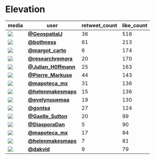 # Elevation

| media                                                                                         | user                                                                                   |   retweet_count |   like_count |
|-----------------------------------------------------------------------------------------------|----------------------------------------------------------------------------------------|-----------------|--------------|
| ![](https://pbs.twimg.com/media/FEv11XQXsAsydKc.jpg)                                          | **[@GeospatialJ](https://twitter.com/GeospatialJ/status/1462532808979750915)**         |              36 |          516 |
| ![](https://pbs.twimg.com/ext_tw_video_thumb/1462426053151010829/pu/img/Z0NpCFza9wQ0pNB0.jpg) | **[@bothness](https://twitter.com/bothness/status/1462427085159419909)**               |              61 |          213 |
| ![](https://pbs.twimg.com/media/FEvroanXEAQwuJ_.jpg)                                          | **[@margot_carto](https://twitter.com/margot_carto/status/1462521722624786443)**       |               6 |          174 |
| ![](https://pbs.twimg.com/media/FEvyBHUWYAg_bSo.jpg)                                          | **[@researchremora](https://twitter.com/researchremora/status/1462528607876694016)**   |              20 |          170 |
| ![](https://pbs.twimg.com/media/FEvnJ0dWUAUmM-o.jpg)                                          | **[@Julian_H0ffmann](https://twitter.com/Julian_H0ffmann/status/1462518506155618306)** |              25 |          163 |
| ![](https://pbs.twimg.com/tweet_video_thumb/FEucevQXIAUFdiQ.jpg)                              | **[@Pierre_Markuse](https://twitter.com/Pierre_Markuse/status/1462437428917157889)**   |              44 |          143 |
| ![](https://pbs.twimg.com/media/FEvCbLOWQAE9uyK.jpg)                                          | **[@mapoteca_mx](https://twitter.com/mapoteca_mx/status/1462476551220609024)**         |              31 |          136 |
| ![](https://pbs.twimg.com/media/FEttjqZWYAA6LQe.jpg)                                          | **[@helenmakesmaps](https://twitter.com/helenmakesmaps/status/1462420533794918403)**   |              15 |          136 |
| ![](https://pbs.twimg.com/media/FEt75RfXoAYrkDl.jpg)                                          | **[@evelynuuemaa](https://twitter.com/evelynuuemaa/status/1462399090772385796)**       |              19 |          130 |
| ![](https://pbs.twimg.com/media/FEwG0e8XIAAfb9x.jpg)                                          | **[@gontsa](https://twitter.com/gontsa/status/1462551776486297602)**                   |              27 |          124 |
| ![](https://pbs.twimg.com/media/FA9iTr7VUAcJcmU.jpg)                                          | **[@Gaelle_Sutton](https://twitter.com/Gaelle_Sutton/status/1462324903043084294)**     |              20 |           99 |
| ![](https://pbs.twimg.com/media/FEtjDYKWQAAdmf9.jpg)                                          | **[@DiasporaDan](https://twitter.com/DiasporaDan/status/1462371421120778243)**         |               5 |           90 |
| ![](https://pbs.twimg.com/media/FEvhbrSX0AEuGs8.jpg)                                          | **[@mapoteca_mx](https://twitter.com/mapoteca_mx/status/1462510852729458693)**         |              17 |           84 |
| ![](https://pbs.twimg.com/tweet_video_thumb/FEtt0VxXMAEIn-C.jpg)                              | **[@helenmakesmaps](https://twitter.com/helenmakesmaps/status/1462383816182534150)**   |               7 |           81 |
| ![](https://pbs.twimg.com/media/FEtFmv0VQAM0NqZ.jpg)                                          | **[@dakvid](https://twitter.com/dakvid/status/1462340751996514310)**                   |               9 |           79 |
 
